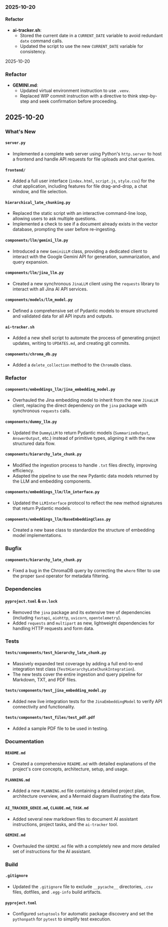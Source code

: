 ### 2025-10-20

#### Refactor
- **ai-tracker.sh**:
    - Stored the current date in a `CURRENT_DATE` variable to avoid redundant `date` command calls.
    - Updated the script to use the new `CURRENT_DATE` variable for consistency.

2025-10-20
### Refactor
- **GEMINI.md**:
    - Updated virtual environment instruction to use `.venv`.
    - Replaced WIP commit instruction with a directive to think step-by-step and seek confirmation before proceeding.

## 2025-10-20
### What's New
#### `server.py`
- Implemented a complete web server using Python's `http.server` to host a frontend and handle API requests for file uploads and chat queries.
#### `frontend/`
- Added a full user interface (`index.html`, `script.js`, `style.css`) for the chat application, including features for file drag-and-drop, a chat window, and file selection.
#### `hierarchical_late_chunking.py`
- Replaced the static script with an interactive command-line loop, allowing users to ask multiple questions.
- Implemented a check to see if a document already exists in the vector database, prompting the user before re-ingesting.
#### `components/llm/gemini_llm.py`
- Introduced a new `GeminiLLM` class, providing a dedicated client to interact with the Google Gemini API for generation, summarization, and query expansion.
#### `components/llm/jina_llm.py`
- Created a new synchronous `JinaLLM` client using the `requests` library to interact with all Jina AI API services.
#### `components/models/llm_model.py`
- Defined a comprehensive set of Pydantic models to ensure structured and validated data for all API inputs and outputs.
#### `ai-tracker.sh`
- Added a new shell script to automate the process of generating project updates, writing to `UPDATES.md`, and creating git commits.
#### `components/chroma_db.py`
- Added a `delete_collection` method to the `ChromaDb` class.
### Refactor
#### `components/embeddings_llm/jina_embedding_model.py`
- Overhauled the Jina embedding model to inherit from the new `JinaLLM` client, replacing the direct dependency on the `jina` package with synchronous `requests` calls.
#### `components/dummy_llm.py`
- Updated the `DummyLLM` to return Pydantic models (`SummarizeOutput`, `AnswerOutput`, etc.) instead of primitive types, aligning it with the new structured data flow.
#### `components/hierarchy_late_chunk.py`
- Modified the ingestion process to handle `.txt` files directly, improving efficiency.
- Adapted the pipeline to use the new Pydantic data models returned by the LLM and embedding components.
#### `components/embeddings_llm/llm_interface.py`
- Updated the `LLMInterface` protocol to reflect the new method signatures that return Pydantic models.
#### `components/embeddings_llm/BaseEmbeddingClass.py`
- Created a new base class to standardize the structure of embedding model implementations.
### Bugfix
#### `components/hierarchy_late_chunk.py`
- Fixed a bug in the ChromaDB query by correcting the `where` filter to use the proper `$and` operator for metadata filtering.
### Dependencies
#### `pyproject.toml` & `uv.lock`
- Removed the `jina` package and its extensive tree of dependencies (including `fastapi`, `aiohttp`, `uvicorn`, `opentelemetry`).
- Added `requests` and `multipart` as new, lightweight dependencies for handling HTTP requests and form data.
### Tests
#### `tests/components/test_hierarchy_late_chunk.py`
- Massively expanded test coverage by adding a full end-to-end integration test class (`TestHierarchyLateChunkIntegration`).
- The new tests cover the entire ingestion and query pipeline for Markdown, TXT, and PDF files.
#### `tests/components/test_jina_embedding_model.py`
- Added new live integration tests for the `JinaEmbeddingModel` to verify API connectivity and functionality.
#### `tests/components/test_files/test_pdf.pdf`
- Added a sample PDF file to be used in testing.
### Documentation
#### `README.md`
- Created a comprehensive `README.md` with detailed explanations of the project's core concepts, architecture, setup, and usage.
#### `PLANNING.md`
- Added a new `PLANNING.md` file containing a detailed project plan, architecture overview, and a Mermaid diagram illustrating the data flow.
#### `AI_TRACKER_GENIE.md`, `CLAUDE.md`, `TASK.md`
- Added several new markdown files to document AI assistant instructions, project tasks, and the `ai-tracker` tool.
#### `GEMINI.md`
- Overhauled the `GEMINI.md` file with a completely new and more detailed set of instructions for the AI assistant.
### Build
#### `.gitignore`
- Updated the `.gitignore` file to exclude `__pycache__` directories, `.csv` files, dotfiles, and `.egg-info` build artifacts.
#### `pyproject.toml`
- Configured `setuptools` for automatic package discovery and set the `pythonpath` for `pytest` to simplify test execution.
